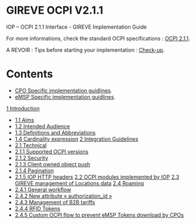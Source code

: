 # GIREVE OCPI V2.1.1
IOP – OCPI 2.1.1 Interface - GIREVE Implementation Guide

For more informations, check the standard OCPI specifications : [OCPI 2.1.1](https://github.com/ocpi/ocpi/tree/release-2.1.1-bugfixes#contents).

A REVOIR : Tips before starting your implementation : [Check-up](checkup_edits.md).

# Contents
- [CPO Specific implementation guidlines](cpo_edits.md).
- [eMSP Specific implementation guidlines](emsp_edits.md).

[1 Introduction](#_Toc122429849)
- [1.1 Aims](#_Toc122429850)
- [1.2 Intended Audience](#_Toc122429851)
- [1.3 Definitions and Abbreviations](#_Toc122429852)
- [1.4 Cardinality expression](#_Toc122429853)
[2 Integration Guidelines](#_Toc122429854)
- [2.1 Technical](#_Toc122429855)
- [2.1.1 Supported OCPI versions](#_Toc122429856)
- [2.1.2 Security](#_Toc122429857)
- [2.1.3 Client owned object push](#_Toc122429858)
- [2.1.4 Pagination](#_Toc122429859)
- [2.1.5 IOP HTTP headers](#_Toc122429860)
[2.2 OCPI modules implemented by IOP](#_Toc122429861)
[2.3 GIREVE management of Locations data](#_Toc122429862)
[2.4 Roaming](#_Toc122429871)
- [2.4.1 General workflow](#_Toc122429872)
- [2.4.2 New attribute « authorization_id »](#_Toc122429873)
- [2.4.3 Management of B2B tariffs](#_Toc122429874)
- [2.4.4 RFID Tokens](#_Toc122429875)
- [2.4.5 Custom OCPI flow to prevent eMSP Tokens download by CPOs](#_Toc122429876)


